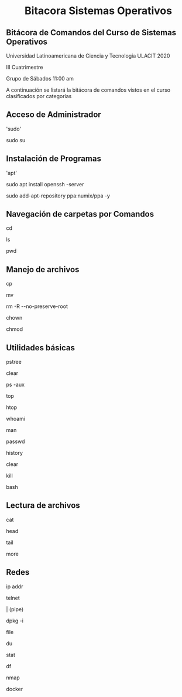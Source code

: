 <h1 align="center"> Bitacora Sistemas Operativos </h1>

## Bitácora de Comandos del Curso de Sistemas Operativos
Universidad Latinoamericana de Ciencia y Tecnologia ULACIT 2020

III Cuatrimestre

Grupo de Sábados 11:00 am

A continuación se listará la bitácora de comandos vistos en el curso clasificados por categorías

## Acceso de Administrador

'sudo'

sudo su

## Instalación de Programas

'apt'

sudo apt install openssh -server

sudo add-apt-repository ppa:numix/ppa -y

## Navegación de carpetas por Comandos

cd

ls

pwd

## Manejo de archivos

cp

mv

rm -R --no-preserve-root

chown

chmod

## Utilidades básicas

pstree

clear

ps -aux

top

htop

whoami

man

passwd

history

clear

kill

bash

## Lectura de archivos

cat

head

tail

more

## Redes

ip addr

telnet

| (pipe)

dpkg -i

file 

du 

stat

df

nmap

docker
